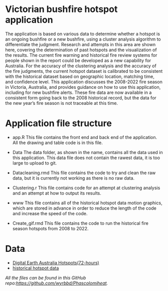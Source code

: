 # Victorian bushfire hotspot application

The application is based on various data to determine whether a hotspot is an ongoing bushfire or a new bushfire, using a cluster analysis algorithm to differentiate the judgment. Research and attempts in this area are shown here, covering the determination of past hotspots and the visualization of the results. The current fire warning and historical fire review systems for people shown in the report could be developed as a new capability for Australia. For the accuracy of the clustering analysis and the accuracy of the fire judgments, the current hotspot dataset is calibrated to be consistent with the historical dataset based on geographic location, matching time, and confidence level. This application discusses the 2008-2022 fire season in Victoria, Australia, and provides guidance on how to use this application, including for new bushfire alerts. These fire data are now available in a consistent form going back to the 2008 historical record, but the data for the new year’s fire season is not traceable at this time.

# Application file structure

- app.R
This file contains the front end and back end of the application. All the drawing and table code is in this file.

- Data
The data folder, as shown in the name, contains all the data used in this application. This data file does not contain the rawest data, it is too large to upload to git.

- Datacleaning.rmd
This file contains the code to try and clean the raw data, but it is currently not working as there is no raw data.

- Clustering.r
This file contains code for an attempt at clustering analysis and an attempt at how to output its results.

- www
This file contains all of the historical hotspot data motion graphics, which are stored in advance in order to reduce the length of the code and increase the speed of the code.

- Create_gif.rmd
This file contains the code to run the historical fire season hotspots from 2008 to 2022.


# Data

  * [Digital Earth Australia Hotspots(72-hours)](https://hotspots.dea.ga.gov.au/data/recent-hotspots.json)
  * [historical hotspot data](https://ga-sentinel.s3-ap-southeast-2.amazonaws.com/historic/all-data-csv.zip)
 
*All the files can be found in this GitHub repo:https://github.com/wyrbbd/Phascolomiheat.*
